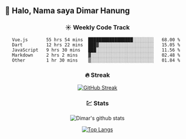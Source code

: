 ## 👋 Halo, Nama saya **Dimar Hanung**

<center>

### :sunny: Weekly Code Track
<!--START_SECTION:waka-->
```text
Vue.js       55 hrs 54 mins  █████████████████░░░░░░░░   68.00 % 
Dart         12 hrs 22 mins  ███▓░░░░░░░░░░░░░░░░░░░░░   15.05 % 
JavaScript   9 hrs 30 mins   ███░░░░░░░░░░░░░░░░░░░░░░   11.56 % 
Markdown     2 hrs 2 mins    ▓░░░░░░░░░░░░░░░░░░░░░░░░   02.48 % 
Other        1 hr 30 mins    ▒░░░░░░░░░░░░░░░░░░░░░░░░   01.84 % 
```
<!--END_SECTION:waka-->

### :fire: Streak

[![GitHub Streak](http://github-readme-streak-stats.herokuapp.com?user=dimar-hanung)](https://git.io/streak-stats)

### :chart: Stats

![Dimar's github stats](https://github-readme-stats.vercel.app/api?username=dimar-hanung&show_icons=true&theme=vue)

[![Top Langs](https://github-readme-stats.vercel.app/api/top-langs/?username=dimar-hanung)](#)

</center>
